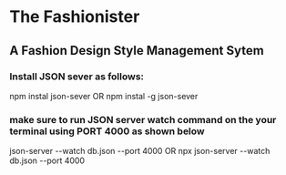 # The Fashionister

## A Fashion Design Style Management Sytem

### Install **JSON sever** as follows:
npm instal json-sever
    OR
npm instal -g json-sever

### make sure to run JSON server watch command on the your terminal using PORT 4000 as shown below
json-server --watch db.json --port 4000
        OR
npx json-server --watch db.json --port 4000
